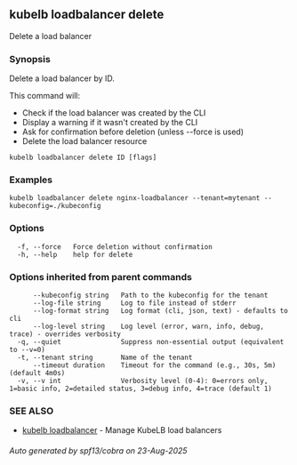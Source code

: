 ## kubelb loadbalancer delete

Delete a load balancer

### Synopsis

Delete a load balancer by ID.

This command will:
- Check if the load balancer was created by the CLI
- Display a warning if it wasn't created by the CLI
- Ask for confirmation before deletion (unless --force is used)
- Delete the load balancer resource


```
kubelb loadbalancer delete ID [flags]
```

### Examples

```
kubelb loadbalancer delete nginx-loadbalancer --tenant=mytenant --kubeconfig=./kubeconfig
```

### Options

```
  -f, --force   Force deletion without confirmation
  -h, --help    help for delete
```

### Options inherited from parent commands

```
      --kubeconfig string   Path to the kubeconfig for the tenant
      --log-file string     Log to file instead of stderr
      --log-format string   Log format (cli, json, text) - defaults to cli
      --log-level string    Log level (error, warn, info, debug, trace) - overrides verbosity
  -q, --quiet               Suppress non-essential output (equivalent to --v=0)
  -t, --tenant string       Name of the tenant
      --timeout duration    Timeout for the command (e.g., 30s, 5m) (default 4m0s)
  -v, --v int               Verbosity level (0-4): 0=errors only, 1=basic info, 2=detailed status, 3=debug info, 4=trace (default 1)
```

### SEE ALSO

* [kubelb loadbalancer](kubelb_loadbalancer.md)	 - Manage KubeLB load balancers

###### Auto generated by spf13/cobra on 23-Aug-2025
